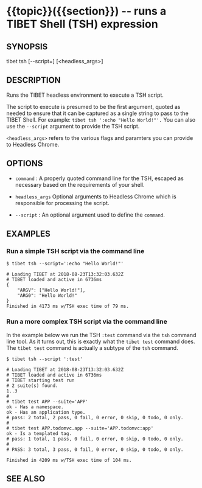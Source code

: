 {{topic}}({{section}}) -- runs a TIBET Shell (TSH) expression
=============================================

## SYNOPSIS

tibet tsh [--script=]<command> [<headless_args>]

## DESCRIPTION

Runs the TIBET headless environment to execute a TSH script.

The script to execute is presumed to be the first argument, quoted as
needed to ensure that it can be captured as a single string to pass to
the TIBET Shell. For example: `tibet tsh ':echo "Hello World!"'.`
You can also use the `--script` argument to provide the TSH script.

`<headless_args>` refers to the various flags and paramters you can
provide to Headless Chrome.

## OPTIONS

  * `command` :
    A properly quoted command line for the TSH, escaped as necessary based on
the requirements of your shell.

  * `headless_args`
    Optional arguments to Headless Chrome which is responsible for processing
the script.

  * `--script` :
    An optional argument used to define the `command`.

## EXAMPLES

### Run a simple TSH script via the command line

    $ tibet tsh --script=':echo "Hello World!"'

    # Loading TIBET at 2018-08-23T13:32:03.632Z
    # TIBET loaded and active in 6736ms
    {
        "ARGV": ["Hello World!"],
        "ARG0": "Hello World!"
    }
    Finished in 4173 ms w/TSH exec time of 79 ms.

### Run a more complex TSH script via the command line

In the example below we run the TSH `:test` command via the `tsh` command line
tool. As it turns out, this is exactly what the `tibet test` command does. The
`tibet test` command is actually a subtype of the `tsh` command.

    $ tibet tsh --script ':test'

    # Loading TIBET at 2018-08-23T13:32:03.632Z
    # TIBET loaded and active in 6736ms
    # TIBET starting test run
    # 2 suite(s) found.
    1..3
    #
    # tibet test APP --suite='APP'
    ok - Has a namespace.
    ok - Has an application type.
    # pass: 2 total, 2 pass, 0 fail, 0 error, 0 skip, 0 todo, 0 only.
    #
    # tibet test APP.todomvc.app --suite='APP.todomvc:app'
    ok - Is a templated tag.
    # pass: 1 total, 1 pass, 0 fail, 0 error, 0 skip, 0 todo, 0 only.
    #
    # PASS: 3 total, 3 pass, 0 fail, 0 error, 0 skip, 0 todo, 0 only.

    Finished in 4209 ms w/TSH exec time of 104 ms.

## SEE ALSO
